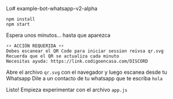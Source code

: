 Lo# example-bot-whatsapp-v2-alpha

```
npm install
npm start
```

Espera unos minutos... hasta que aparezca

```
⚡⚡ ACCIÓN REQUERIDA ⚡⚡
Debes escanear el QR Code para iniciar session reivsa qr.svg
Recuerda que el QR se actualiza cada minuto
Necesitas ayuda: https://link.codigoencasa.com/DISCORD
```

Abre el archivo `qr.svg` con el navegador y luego escanea desde tu Whatsapp
Dile a un contacto de tu whatsapp que te escriba `hola`

Listo!
Empieza experimentar con el archivo `app.js`
